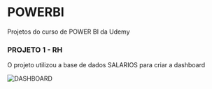 # POWERBI
Projetos do curso de POWER BI da Udemy

<h3> PROJETO 1 - RH  </h3>

O projeto utilizou a base de dados SALARIOS para criar a dashboard


![DASHBOARD](https://github.com/LarissaSilveiraBonifacio/POWERBI/assets/48017842/2d6604b9-3b47-4b1f-841e-4512d75bc5d2)
